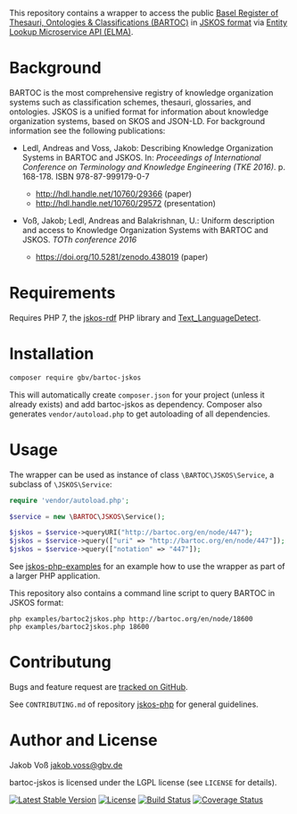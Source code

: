 This repository contains a wrapper to access the public [Basel Register of Thesauri, Ontologies & Classifications (BARTOC)](http://bartoc.org) in [JSKOS format](https://gbv.github.io/jskos/) via [Entity Lookup Microservice API (ELMA)](http://gbv.github.io/elma/).

# Background

BARTOC is the most comprehensive registry of knowledge organization systems such as classification schemes, thesauri, glossaries, and ontologies. JSKOS is a unified format for information about knowledge organization systems, based on SKOS and JSON-LD. For background information see the following publications:

* Ledl, Andreas and Voss, Jakob: Describing Knowledge Organization Systems in BARTOC and JSKOS. In: *Proceedings of International Conference on Terminology and Knowledge Engineering (TKE 2016)*. p. 168-178. ISBN 978-87-999179-0-7
    * <http://hdl.handle.net/10760/29366> (paper)
    * <http://hdl.handle.net/10760/29572> (presentation)

* Voß, Jakob; Ledl, Andreas and Balakrishnan, U.: Uniform description and access to Knowledge Organization Systems with BARTOC and JSKOS. *TOTh conference 2016*
    * <https://doi.org/10.5281/zenodo.438019> (paper)

# Requirements

Requires PHP 7, the [jskos-rdf](https://packagist.org/packages/gbv/jskos-rdf) PHP library and [Text_LanguageDetect](http://pear.php.net/package/Text_LanguageDetect).

# Installation

~~~bash
composer require gbv/bartoc-jskos
~~~

This will automatically create `composer.json` for your project (unless it already exists) and add bartoc-jskos as dependency. Composer also generates `vendor/autoload.php` to get autoloading of all dependencies.

# Usage

The wrapper can be used as instance of class `\BARTOC\JSKOS\Service`, a subclass of `\JSKOS\Service`:

~~~php
require 'vendor/autoload.php';

$service = new \BARTOC\JSKOS\Service();

$jskos = $service->queryURI("http://bartoc.org/en/node/447");
$jskos = $service->query(["uri" => "http://bartoc.org/en/node/447"]);
$jskos = $service->query(["notation" => "447"]);
~~~

See [jskos-php-examples](https://github.com/gbv/jskos-php-examples/) for an example how to use the wrapper as part of a larger PHP application.

This repository also contains a command line script to query BARTOC in JSKOS format:

    php examples/bartoc2jskos.php http://bartoc.org/en/node/18600
    php examples/bartoc2jskos.php 18600

# Contributung

Bugs and feature request are [tracked on GitHub](https://github.com/gbv/bartoc-jskos/issues).

See `CONTRIBUTING.md` of repository [jskos-php](https://packagist.org/packages/gbv/jskos) for general guidelines.

# Author and License

Jakob Voß <jakob.voss@gbv.de>

bartoc-jskos is licensed under the LGPL license (see `LICENSE` for details).

[![Latest Stable Version](https://poser.pugx.org/gbv/bartoc-jskos/v/stable)](https://packagist.org/packages/gbv/bartoc-jskos)
[![License](https://poser.pugx.org/gbv/jskos/license)](https://packagist.org/packages/gbv/bartoc-jskos)
[![Build Status](https://img.shields.io/travis/gbv/bartoc-jskos.svg)](https://travis-ci.org/gbv/bartoc-jskos)
[![Coverage Status](https://coveralls.io/repos/gbv/bartoc-jskos/badge.svg?branch=master)](https://coveralls.io/r/gbv/bartoc-jskos)
